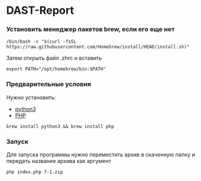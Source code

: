 # DAST-Report
### Установить менеджер пакетов brew, если его еще нет

```
/bin/bash -c "$(curl -fsSL https://raw.githubusercontent.com/Homebrew/install/HEAD/install.sh)"
```
Затем открыть файл .zhrc и вставить 
```
export PATH="/opt/homebrew/bin:$PATH"
```

### Предварительные условия 

Нужно установить:

* [python3](https://docs.python.org/3/) 
* [PHP](https://www.php.net/docs.php) 

```
brew install python3 && brew install php
```

### Запуск

Для запуска программы нужно переместить архив в скаченную папку и передать название архива как аргумент

```
php index.php 7-1.zip
```


